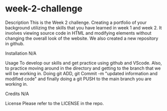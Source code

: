 # week-2-challenge
Description This is the Week 2 challenge. Creating a portfolio of your background utilizing the skills that you have learned in week 1 and week 2. It involves viewing source code in HTML and modifying elements without changing the overall look of the website. We also created a new repository in github.

Installation N/A

Usage To develop our skills and get practice using github and VScode. Also, to practice moving around in the directory and getting to the branch that we will be working in. Doing git ADD, git Commit -m "updated information and modified code" and finally doing a git PUSH to the main branch you are working in.

Credits N/A

License Please refer to the LICENSE in the repo.
